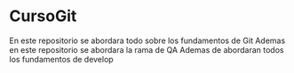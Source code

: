 # CursoGit
En este repositorio se abordara todo sobre los fundamentos de Git
Ademas en este repositorio se abordara la rama de QA
Ademas de abordaran todos los fundamentos de develop

